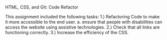 HTML, CSS, and Git: Code Refactor

This assignment included the following tasks:
  1.) Refactoring Code to make it more accessible to the end user. 
    a. ensure that people with disabilities can access the website using assistive technologies.
  2.) Check that all links are functioning correctly.
  3.) Increase the efficiency of the CSS.
  